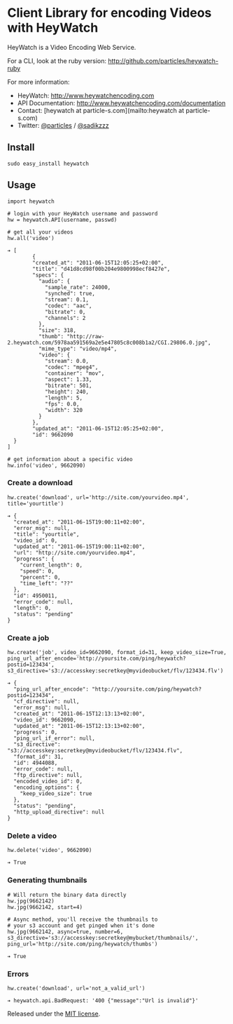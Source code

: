 # Client Library for encoding Videos with HeyWatch #

HeyWatch is a Video Encoding Web Service.

For a CLI, look at the ruby version: http://github.com/particles/heywatch-ruby

For more information:

* HeyWatch: http://www.heywatchencoding.com
* API Documentation: http://www.heywatchencoding.com/documentation
* Contact: [heywatch at particle-s.com](mailto:heywatch at particle-s.com)
* Twitter: [@particles](http://twitter.com/particles) / [@sadikzzz](http://twitter.com/sadikzzz)

## Install ##

	sudo easy_install heywatch

## Usage ##

	import heywatch

	# login with your HeyWatch username and password
	hw = heywatch.API(username, passwd)

	# get all your videos
	hw.all('video')

	➔ [
			{
	    	"created_at": "2011-06-15T12:05:25+02:00",
		    "title": "d41d8cd98f00b204e9800998ecf8427e",
		    "specs": {
		      "audio": {
		        "sample_rate": 24000,
		        "synched": true,
		        "stream": 0.1,
		        "codec": "aac",
		        "bitrate": 0,
		        "channels": 2
		      },
		      "size": 318,
		      "thumb": "http://raw-2.heywatch.com/5978aa591569a2e5e47805c8c008b1a2/CGI.29806.0.jpg",
		      "mime_type": "video/mp4",
		      "video": {
		        "stream": 0.0,
		        "codec": "mpeg4",
		        "container": "mov",
		        "aspect": 1.33,
		        "bitrate": 501,
		        "height": 240,
		        "length": 5,
		        "fps": 0.0,
		        "width": 320
		      }
		    },
		    "updated_at": "2011-06-15T12:05:25+02:00",
		    "id": 9662090
	  }
	]

	# get information about a specific video
	hw.info('video', 9662090)

### Create a download ###

	hw.create('download', url='http://site.com/yourvideo.mp4', title='yourtitle')

	➔ {
	  "created_at": "2011-06-15T19:00:11+02:00",
	  "error_msg": null,
	  "title": "yourtitle",
	  "video_id": 0,
	  "updated_at": "2011-06-15T19:00:11+02:00",
	  "url": "http://site.com/yourvideo.mp4",
	  "progress": {
	    "current_length": 0,
	    "speed": 0,
	    "percent": 0,
	    "time_left": "??"
	  },
	  "id": 4950011,
	  "error_code": null,
	  "length": 0,
	  "status": "pending"
	}

### Create a job ###

	hw.create('job', video_id=9662090, format_id=31, keep_video_size=True, ping_url_after_encode='http://yoursite.com/ping/heywatch?postid=123434', s3_directive='s3://accesskey:secretkey@myvideobucket/flv/123434.flv')

	➔ {
	  "ping_url_after_encode": "http://yoursite.com/ping/heywatch?postid=123434",
	  "cf_directive": null,
	  "error_msg": null,
	  "created_at": "2011-06-15T12:13:13+02:00",
	  "video_id": 9662090,
	  "updated_at": "2011-06-15T12:13:13+02:00",
	  "progress": 0,
	  "ping_url_if_error": null,
	  "s3_directive": "s3://accesskey:secretkey@myvideobucket/flv/123434.flv",
	  "format_id": 31,
	  "id": 4944088,
	  "error_code": null,
	  "ftp_directive": null,
	  "encoded_video_id": 0,
	  "encoding_options": {
	    "keep_video_size": true
	  },
	  "status": "pending",
	  "http_upload_directive": null
	}

### Delete a video ###

	hw.delete('video', 9662090)

	➔ True

### Generating thumbnails ###

	# Will return the binary data directly
	hw.jpg(9662142)
	hw.jpg(9662142, start=4)

	# Async method, you'll receive the thumbnails to
	# your s3 account and get pinged when it's done
	hw.jpg(9662142, async=true, number=6, s3_directive='s3://accesskey:secretkey@mybucket/thumbnails/', ping_url='http://site.com/ping/heywatch/thumbs')

	➔ True

### Errors ###

	hw.create('download', url='not_a_valid_url')

	➔ heywatch.api.BadRequest: '400 {"message":"Url is invalid"}'

Released under the [MIT license](http://www.opensource.org/licenses/mit-license.php).